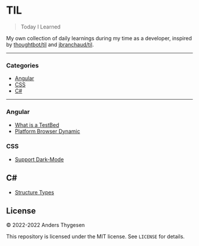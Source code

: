 # TIL

> Today I Learned

My own collection of daily learnings during my time as a developer, inspired by [thoughtbot/til](https://github.com/thoughtbot/til) and [jbranchaud/til](https://github.com/jbranchaud/til).

---

### Categories

- [Angular](#angular)
- [CSS](#css)
- [C#](#c#)

---

### Angular

- [What is a TestBed](angular/what-is-a-testbed.md)
- [Platform Browser Dynamic](angular/platform-browser-dynamic.md)

### CSS

- [Support Dark-Mode](css/support-dark-mode.md)

## C\#

- [Structure Types](c#/structure-types.md)

## License

&copy; 2022-2022 Anders Thygesen

This repository is licensed under the MIT license. See `LICENSE` for
details.
